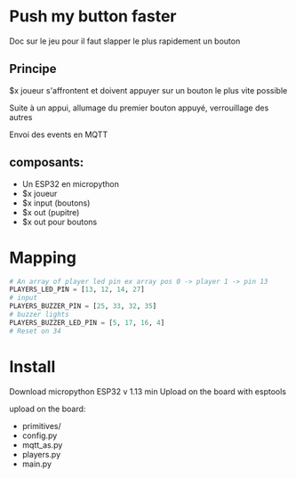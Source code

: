 # Push my button faster

Doc sur le jeu pour il faut slapper le plus rapidement un bouton

## Principe

$x joueur s'affrontent et doivent appuyer sur un bouton le plus vite possible

Suite à un appui, allumage du premier bouton appuyé, verrouillage des autres

Envoi des events en MQTT

## composants:

* Un ESP32 en micropython
* $x joueur
* $x input (boutons)
* $x out (pupitre)
* $x out pour boutons

# Mapping

```python
# An array of player led pin ex array pos 0 -> player 1 -> pin 13
PLAYERS_LED_PIN = [13, 12, 14, 27]
# input
PLAYERS_BUZZER_PIN = [25, 33, 32, 35]
# buzzer lights
PLAYERS_BUZZER_LED_PIN = [5, 17, 16, 4]
# Reset on 34
```

# Install

Download micropython ESP32 v 1.13 min
Upload on the board with esptools

upload on the board:
* primitives/
* config.py
* mqtt_as.py
* players.py
* main.py
